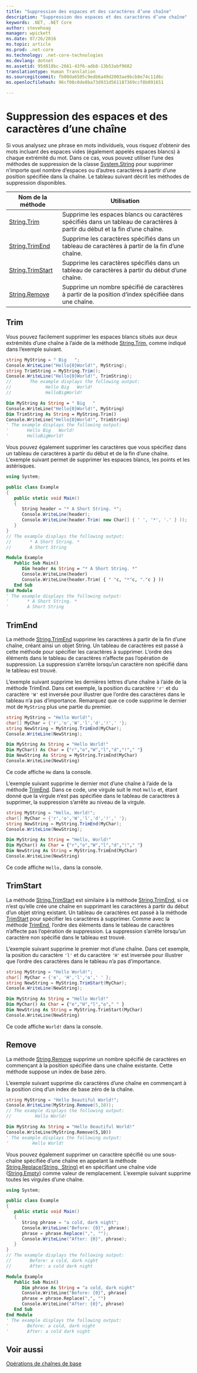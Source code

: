 ```yaml
---
title: "Suppression des espaces et des caractères d’une chaîne"
description: "Suppression des espaces et des caractères d’une chaîne"
keywords: .NET, .NET Core
author: stevehoag
manager: wpickett
ms.date: 07/26/2016
ms.topic: article
ms.prod: .net-core
ms.technology: .net-core-technologies
ms.devlang: dotnet
ms.assetid: 95d818bc-2661-43f6-adb8-13b53abf9682
translationtype: Human Translation
ms.sourcegitcommit: fb00da6505c9edb6a49d2003ae9bcb8e74c11d6c
ms.openlocfilehash: 96cf08c0de8ba73d931d561187369ccf8b091651

---
```


# <a name="trimming-and-removing-characters-from-strings"></a>Suppression des espaces et des caractères d’une chaîne

Si vous analysez une phrase en mots individuels, vous risquez d’obtenir des mots incluant des espaces vides (également appelés espaces blancs) à chaque extrémité du mot. Dans ce cas, vous pouvez utiliser l’une des méthodes de suppression de la classe [System.String](https://docs.microsoft.com/dotnet/core/api/System.String) pour supprimer n’importe quel nombre d’espaces ou d’autres caractères à partir d’une position spécifiée dans la chaîne. Le tableau suivant décrit les méthodes de suppression disponibles.

Nom de la méthode | Utilisation
----------- | ---
[String.Trim](https://docs.microsoft.com/dotnet/core/api/System.String.Trim) | Supprime les espaces blancs ou caractères spécifiés dans un tableau de caractères à partir du début et la fin d’une chaîne.
[String.TrimEnd](https://docs.microsoft.com/dotnet/core/api/System.String.TrimEnd(System.Char[])) | Supprime les caractères spécifiés dans un tableau de caractères à partir de la fin d’une chaîne.
[String.TrimStart](https://docs.microsoft.com/dotnet/core/api/System.String.TrimStart(System.Char[])) | Supprime les caractères spécifiés dans un tableau de caractères à partir du début d’une chaîne.
[String.Remove](https://docs.microsoft.com/dotnet/core/api/System.String.Remove(System.Int32)) | Supprime un nombre spécifié de caractères à partir de la position d’index spécifiée dans une chaîne.


## <a name="trim"></a>Trim

Vous pouvez facilement supprimer les espaces blancs situés aux deux extrémités d’une chaîne à l’aide de la méthode [String.Trim](https://docs.microsoft.com/dotnet/core/api/System.String.Trim), comme indiqué dans l’exemple suivant.

```csharp
string MyString = " Big   ";
Console.WriteLine("Hello{0}World!", MyString);
string TrimString = MyString.Trim();
Console.WriteLine("Hello{0}World!", TrimString);
//       The example displays the following output:
//             Hello Big   World!
//             HelloBigWorld!
```

```vb
Dim MyString As String = " Big   "
Console.WriteLine("Hello{0}World!", MyString)
Dim TrimString As String = MyString.Trim()
Console.WriteLine("Hello{0}World!", TrimString)
' The example displays the following output:
'       Hello Big   World!
'       HelloBigWorld!
```

Vous pouvez également supprimer les caractères que vous spécifiez dans un tableau de caractères à partir du début et de la fin d’une chaîne. L’exemple suivant permet de supprimer les espaces blancs, les points et les astérisques.

```csharp
using System;

public class Example
{
   public static void Main()
   {
      String header = "* A Short String. *";
      Console.WriteLine(header);
      Console.WriteLine(header.Trim( new Char[] { ' ', '*', '.' } ));
   }
}
// The example displays the following output:
//       * A Short String. *
//       A Short String
```

```vb
Module Example
   Public Sub Main()
      Dim header As String = "* A Short String. *"
      Console.WriteLine(header)
      Console.WriteLine(header.Trim( { " "c, "*"c, "."c } ))
   End Sub
End Module
' The example displays the following output:
'       * A Short String. *
'       A Short String
```

## <a name="trimend"></a>TrimEnd

La méthode [String.TrimEnd](https://docs.microsoft.com/dotnet/core/api/System.String.TrimEnd(System.Char[])) supprime les caractères à partir de la fin d’une chaîne, créant ainsi un objet String. Un tableau de caractères est passé à cette méthode pour spécifier les caractères à supprimer. L’ordre des éléments dans le tableau de caractères n’affecte pas l’opération de suppression. La suppression s’arrête lorsqu’un caractère non spécifié dans le tableau est trouvé.

L’exemple suivant supprime les dernières lettres d’une chaîne à l’aide de la méthode TrimEnd. Dans cet exemple, la position du caractère `'r'` et du caractère `'W'` est inversée pour illustrer que l’ordre des caractères dans le tableau n’a pas d’importance. Remarquez que ce code supprime le dernier mot de `MyString` plus une partie du premier.

```csharp
string MyString = "Hello World!";
char[] MyChar = {'r','o','W','l','d','!',' '};
string NewString = MyString.TrimEnd(MyChar);
Console.WriteLine(NewString);
```

```vb
Dim MyString As String = "Hello World!"
Dim MyChar() As Char = {"r","o","W","l","d","!"," "}
Dim NewString As String = MyString.TrimEnd(MyChar)
Console.WriteLine(NewString)
```

Ce code affiche `He` dans la console.

L’exemple suivant supprime le dernier mot d’une chaîne à l’aide de la méthode [TrimEnd](https://docs.microsoft.com/dotnet/core/api/System.String.TrimEnd(System.Char[])). Dans ce code, une virgule suit le mot `Hello` et, étant donné que la virgule n’est pas spécifiée dans le tableau de caractères à supprimer, la suppression s’arrête au niveau de la virgule.

```csharp
string MyString = "Hello, World!";
char[] MyChar = {'r','o','W','l','d','!',' '};
string NewString = MyString.TrimEnd(MyChar);
Console.WriteLine(NewString);
```

```vb
Dim MyString As String = "Hello, World!"
Dim MyChar() As Char = {"r","o","W","l","d","!"," "}
Dim NewString As String = MyString.TrimEnd(MyChar)
Console.WriteLine(NewString)
```

Ce code affiche `Hello,` dans la console.

## <a name="trimstart"></a>TrimStart

La méthode [String.TrimStart](https://docs.microsoft.com/dotnet/core/api/System.String.TrimStart(System.Char[])) est similaire à la méthode [String.TrimEnd](https://docs.microsoft.com/dotnet/core/api/System.String.TrimEnd(System.Char[])), si ce n’est qu’elle crée une chaîne en supprimant les caractères à partir du début d’un objet string existant. Un tableau de caractères est passé à la méthode [TrimStart](https://docs.microsoft.com/dotnet/core/api/System.String.TrimStart(System.Char[])) pour spécifier les caractères à supprimer. Comme avec la méthode [TrimEnd](https://docs.microsoft.com/dotnet/core/api/System.String.TrimEnd(System.Char[])), l’ordre des éléments dans le tableau de caractères n’affecte pas l’opération de suppression. La suppression s’arrête lorsqu’un caractère non spécifié dans le tableau est trouvé.

L’exemple suivant supprime le premier mot d’une chaîne. Dans cet exemple, la position du caractère `'l'` et du caractère `'H'` est inversée pour illustrer que l’ordre des caractères dans le tableau n’a pas d’importance.

```csharp
string MyString = "Hello World!";
char[] MyChar = {'e', 'H','l','o',' ' };
string NewString = MyString.TrimStart(MyChar);
Console.WriteLine(NewString);
```

```vb
Dim MyString As String = "Hello World!"
Dim MyChar() As Char = {"e","H","l","o"," " }
Dim NewString As String = MyString.TrimStart(MyChar)
Console.WriteLine(NewString)
```

Ce code affiche `World!` dans la console.

## <a name="remove"></a>Remove

La méthode [String.Remove](https://docs.microsoft.com/dotnet/core/api/System.String.Remove(System.Int32)) supprime un nombre spécifié de caractères en commençant à la position spécifiée dans une chaîne existante. Cette méthode suppose un index de base zéro.

L’exemple suivant supprime dix caractères d’une chaîne en commençant à la position cinq d’un index de base zéro de la chaîne.

```csharp
string MyString = "Hello Beautiful World!";
Console.WriteLine(MyString.Remove(5,10));
// The example displays the following output:
//         Hello World!  
```

```vb
Dim MyString As String = "Hello Beautiful World!"
Console.WriteLine(MyString.Remove(5,10))
' The example displays the following output:
'         Hello World!
```

Vous pouvez également supprimer un caractère spécifié ou une sous-chaîne spécifiée d’une chaîne en appelant la méthode [String.Replace(String, String)](https://docs.microsoft.com/dotnet/core/api/System.String.Replace(System.String,System.String)) et en spécifiant une chaîne vide ([String.Empty](https://docs.microsoft.com/dotnet/core/api/System.String.Empty)) comme valeur de remplacement. L’exemple suivant supprime toutes les virgules d’une chaîne.

```csharp
using System;

public class Example
{
   public static void Main()
   {
      String phrase = "a cold, dark night";
      Console.WriteLine("Before: {0}", phrase);
      phrase = phrase.Replace(",", "");
      Console.WriteLine("After: {0}", phrase);
   }
}
// The example displays the following output:
//       Before: a cold, dark night
//       After: a cold dark night
```

```vb
Module Example
   Public Sub Main()
      Dim phrase As String = "a cold, dark night"
      Console.WriteLine("Before: {0}", phrase)
      phrase = phrase.Replace(",", "")
      Console.WriteLine("After: {0}", phrase)
   End Sub
End Module
' The example displays the following output:
'       Before: a cold, dark night
'       After: a cold dark night
```

## <a name="see-also"></a>Voir aussi

[Opérations de chaînes de base](basic-string-operations.md)




<!--HONumber=Nov16_HO1-->


